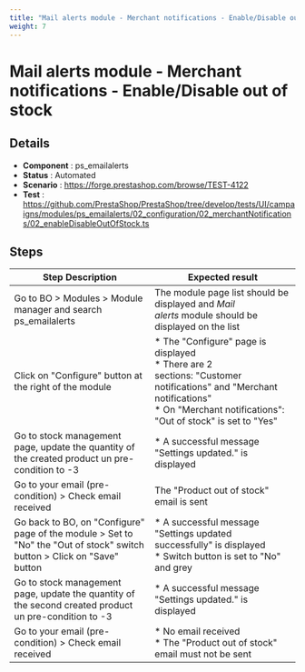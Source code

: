 ```yaml
---
title: "Mail alerts module - Merchant notifications - Enable/Disable out of stock"
weight: 7
---
```


# Mail alerts module - Merchant notifications - Enable/Disable out of stock
## Details
* **Component** : ps_emailalerts
* **Status** : Automated
* **Scenario** : https://forge.prestashop.com/browse/TEST-4122
* **Test** : https://github.com/PrestaShop/PrestaShop/tree/develop/tests/UI/campaigns/modules/ps_emailalerts/02_configuration/02_merchantNotifications/02_enableDisableOutOfStock.ts

## Steps
| Step Description | Expected result |
| ----- | ----- |
| Go to BO > Modules > Module manager and search ps_emailalerts | The module page list should be displayed and *Mail alerts* module should be displayed on the list |
| Click on "Configure" button at the right of the module | * The "Configure" page is displayed<br> * There are 2 sections: "Customer notifications" and "Merchant notifications"<br> * On "Merchant notifications": "Out of stock" is set to "Yes" |
| Go to stock management page, update the quantity of the created product un pre-condition to -3 | * A successful message "Settings updated." is displayed |
| Go to your email (pre-condition) > Check email received | The "Product out of stock" email is sent |
| Go back to BO, on "Configure" page of the module > Set to "No" the "Out of stock" switch button > Click on "Save" button | * A successful message "Settings updated successfully" is displayed<br> * Switch button is set to "No" and grey |
| Go to stock management page, update the quantity of the second created product un pre-condition to -3 | * A successful message "Settings updated." is displayed |
| Go to your email (pre-condition) > Check email received | * No email received<br> * The "Product out of stock" email must not be sent |